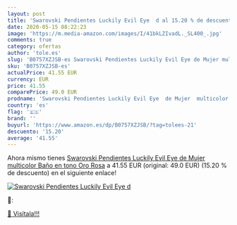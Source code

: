 ```yaml
---
layout: post
title: 'Swarovski Pendientes Luckily Evil Eye  d al 15.20 % de descuento'
date: 2020-05-15 08:22:23
image: 'https://m.media-amazon.com/images/I/41bkLZIvadL._SL400_.jpg'
comments: true
category: ofertas
author: 'tole.es'
slug: 'B0757XZJSB-es Swarovski Pendientes Luckily Evil Eye de Mujer multicolor...'
sku: 'B0757XZJSB-es'
actualPrice: 41.55 EUR
currency: EUR
price: 41.55
comparePrice: 49.0 EUR
prodname: 'Swarovski Pendientes Luckily Evil Eye  de Mujer  multicolor  Baño en tono Oro Rosa'
country: 'es'
flag: '🇪🇸'
brand: ''
buyurl: 'https://www.amazon.es/dp/B0757XZJSB/?tag=tolees-21'
descuento: '15.20'
average: '41.55'
---
```


Ahora mismo tienes [Swarovski Pendientes Luckily Evil Eye  de Mujer  multicolor  Baño en tono Oro Rosa](https://www.amazon.es/dp/B0757XZJSB/?tag=tolees-21) a 41.55 EUR (original: 49.0 EUR) (15.20 %  de descuento) en el siguiente enlace!

[![Swarovski Pendientes Luckily Evil Eye  d](https://m.media-amazon.com/images/I/41bkLZIvadL._SL400_.jpg)](https://www.amazon.es/dp/B0757XZJSB/?tag=tolees-21)

🔎:


[🛒 Visítala!!!](https://www.amazon.es/dp/B0757XZJSB/?tag=tolees-21)
